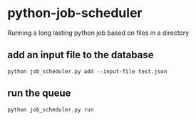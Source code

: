 # python-job-scheduler

Running a long lasting python job based on files in a directory

## add an input file to the database

```
python job_scheduler.py add --input-file test.json
```

## run the queue

```
python job_scheduler.py run
```
